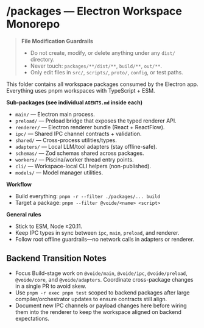 # /packages — Electron Workspace Monorepo
> **File Modification Guardrails**
> - Do not create, modify, or delete anything under any `dist/` directory.
> - Never touch: `packages/**/dist/**`, `build/**`, `out/**`.
> - Only edit files in `src/`, `scripts/`, `proto/`, `config`, or test paths.


This folder contains all workspace packages consumed by the Electron app.
Everything uses pnpm workspaces with TypeScript + ESM.

**Sub-packages (see individual `AGENTS.md` inside each)**
- `main/` — Electron main process.
- `preload/` — Preload bridge that exposes the typed renderer API.
- `renderer/` — Electron renderer bundle (React + ReactFlow).
- `ipc/` — Shared IPC channel contracts + validation.
- `shared/` — Cross-process utilities/types.
- `adapters/` — Local LLM/tool adapters (stay offline-safe).
- `schemas/` — Zod schemas shared across packages.
- `workers/` — Piscina/worker thread entry points.
- `cli/` — Workspace-local CLI helpers (non-published).
- `models/` — Model manager utilities.

**Workflow**
- Build everything: `pnpm -r --filter ./packages/... build`
- Target a package: `pnpm --filter @voide/<name> <script>`

**General rules**
- Stick to ESM, Node ≥20.11.
- Keep IPC types in sync between `ipc`, `main`, `preload`, and renderer.
- Follow root offline guardrails—no network calls in adapters or renderer.

## Backend Transition Notes

- Focus Build-stage work on `@voide/main`, `@voide/ipc`, `@voide/preload`, `@voide/core`, and `@voide/adapters`. Coordinate cross-package changes in a single PR to avoid skew.
- Use `pnpm -r exec pnpm test` scoped to backend packages after large compiler/orchestrator updates to ensure contracts still align.
- Document new IPC channels or payload changes here before wiring them into the renderer to keep the workspace aligned on backend expectations.
